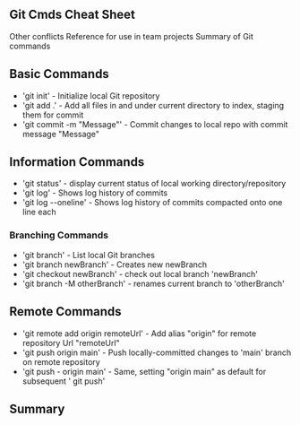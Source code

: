 ## Git Cmds Cheat Sheet

Other conflicts
Reference for use in team projects
Summary of Git commands

## Basic Commands
* 'git init' - Initialize local Git repository
* 'git add .' - Add all files in and under current directory to index, staging them for commit
* 'git commit -m "Message"' - Commit changes to local repo with commit message "Message"

## Information Commands
* 'git status' - display current status of local working directory/repository
* 'git log' - Shows log history of commits
* 'git log --oneline' - Shows log history of commits compacted onto one line each

### Branching Commands
* 'git branch' - List local Git branches
* 'git branch newBranch' - Creates new newBranch
* 'git checkout newBranch' - check out local branch 'newBranch'
* 'git branch -M otherBranch' - renames current branch to 'otherBranch'

## Remote Commands
* 'git remote add origin remoteUrl' - Add alias "origin" for remote repository Url  "remoteUrl"
* 'git push origin main' - Push locally-committed changes to 'main' branch on remote repository
* 'git push - origin main' - Same, setting "origin main" as default for subsequent ' git push'

## Summary
